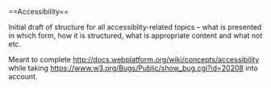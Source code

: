 ==Accessibility==

Initial draft of structure for all accessiblity-related topics – what is presented in which form, how it is structured, what is appropriate content and what not etc.

Meant to complete http://docs.webplatform.org/wiki/concepts/accessibility while taking https://www.w3.org/Bugs/Public/show_bug.cgi?id=20208 into account.